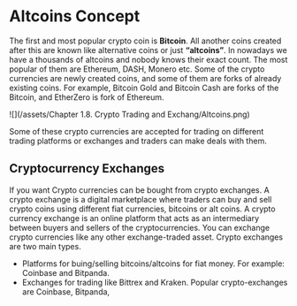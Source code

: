 # Altcoins Concept

The first and most popular crypto coin is **Bitcoin**. All another coins created after this are known like alternative coins or just **“altcoins”**. In nowadays we have a thousands of altcoins and nobody knows their exact count. The most popular of them are Ethereum, DASH, Monero etc.
Some of the crypto currencies are newly created coins, and some of them are forks of already existing coins. For example, Bitcoin Gold and Bitcoin Cash are forks of the Bitcoin, and EtherZero is fork of Ethereum. 

![](/assets/Chapter 1.8. Crypto Trading and Exchang/Altcoins.png)

Some of these crypto currencies are accepted for trading on different trading platforms or exchanges and traders can make deals with them. 

## Cryptocurrency Exchanges
If you want Crypto currencies can be bought from crypto exchanges. A crypto exchange is a digital marketplace where traders can buy and sell crypto coins using different fiat currencies, bitcoins or alt coins. A crypto currency exchange is an online platform that acts as an intermediary between buyers and sellers of the cryptocurrencies. You can exchange crypto currencies like any other exchange-traded asset. 
Crypto exchanges are two main types. 
-	Platforms for buing/selling bitcoins/altcoins for fiat money. For example: Coinbase and Bitpanda.
-	Exchanges for trading like Bittrex and Kraken.
Popular crypto-exchanges are Coinbase, Bitpanda, 





